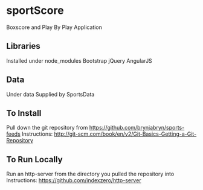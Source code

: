 # sportScore

Boxscore and Play By Play Application

Libraries
------------
Installed under node_modules
Bootstrap
jQuery
AngularJS

Data
----
Under data
Supplied by SportsData

To Install
----------
Pull down the git repository from https://github.com/brynjabryn/sports-feeds
Instructions: http://git-scm.com/book/en/v2/Git-Basics-Getting-a-Git-Repository

To Run Locally
--------------
Run an http-server from the directory you pulled the repository into
Instructions: https://github.com/indexzero/http-server
